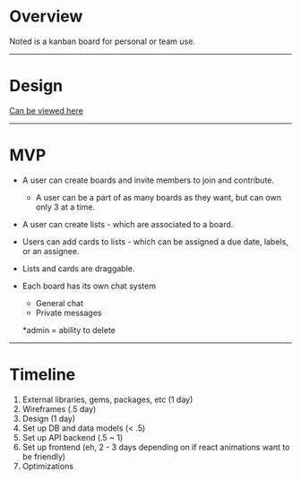 
# Overview

Noted is a kanban board for personal or team use.

------

# Design

[Can be viewed here](https://github.com/ktranada/noted_react/blob/master/docs/mocks/README.md)

------

# MVP

- A user can create boards and invite members to join and contribute.
  - A user can be a part of as many boards as they want, but can own only 3 at a time.
- A user can create lists - which are associated to a board.
- Users can add cards to lists - which can be assigned a due date, labels, or an assignee.
- Lists and cards are draggable.
- Each board has its own chat system
  - General chat
  - Private messages


  *admin = ability to delete

-------

# Timeline

1. External libraries, gems, packages, etc (1 day)
2. Wireframes (.5 day)
3. Design (1 day)
4. Set up DB and data models (< .5)
5. Set up API backend (.5 ~ 1)
6. Set up frontend (eh, 2 - 3 days depending on if react animations want to be friendly)
7. Optimizations
